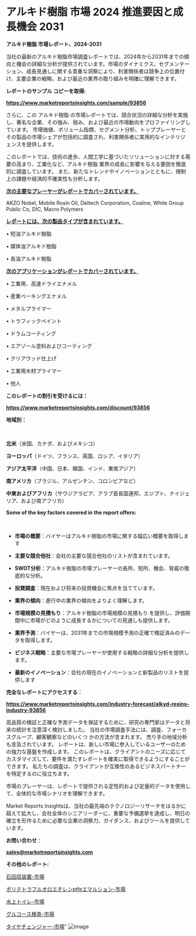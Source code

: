 # アルキド樹脂 市場 2024 推進要因と成長機会 2031

<strong>アルキド樹脂 市場レポート、2024-2031</strong>

当社の最新のアルキド樹脂市場調査レポートでは、2024年から2031年までの傾向と機会の詳細な分析が提供されています。市場のダイナミクス、セグメンテーション、成長見通しに関する貴重な洞察により、利害関係者は競争上の位置付け、主要企業の戦略、および最近の業界の取り組みを明確に理解できます。



<strong>レポートのサンプル コピーを取得:</strong> <a href=https://www.marketreportsinsights.com/sample/93856>

<strong><u>https://www.marketreportsinsights.com/sample/93856</u></strong></a>

さらに、この アルキド樹脂 の市場レポートでは、競合状況の詳細な分析を実施し、著名な企業、その強み、弱み、および最近の市場動向をプロファイリングしています。 市場価値、ボリューム指標、セグメント分析、トッププレーヤーとその製品の市場シェアが包括的に調査され、利害関係者に実用的なインテリジェンスを提供します。

このレポートでは、技術の進歩、人間工学に基づいたソリューションに対する需要の高まり、工業化など、アルキド樹脂 業界の成長に影響を与える要因を徹底的に調査しています。 また、新たなトレンドやイノベーションとともに、規制上の課題や経済的不確実性も分析します。



<strong><u>次の主要なプレーヤーがレポートでカバーされています。</u></strong>

AKZO Nobel, Mobile Rosin Oil, Deltech Corporation, Coaline, White Group Public Co, DIC, Macro Polymers



<strong><u><b>レポートには、次の製品タイプが含まれています。</b></u></strong>

• 短油アルキド樹脂

• 媒体油アルキド樹脂

• 長油アルキド樹脂



<strong><u><b>次のアプリケーションがレポートでカバーされています。</b></u></strong>

• 工業用、高速ドライエナメル

• 産業ベーキングエナメル

• メタルプライマー

• トラフィックペイント

• ドラムコーティング

• エアゾール塗料およびコーティング

• クリアウッド仕上げ

• 工業用木材プライマー

• 他人



<strong><b>このレポートの割引を受けるには：</b></strong>

<a href=https://www.marketreportsinsights.com/discount/93856>

<strong><u>https://www.marketreportsinsights.com/discount/93856</u></strong></a>



<strong>地域別：</strong>

<strong> </strong>



<strong>北米</strong>（米国、カナダ、およびメキシコ）



<strong>ヨーロッパ</strong>（ドイツ、フランス、英国、ロシア、イタリア）



<strong>アジア太平洋</strong>（中国、日本、韓国、インド、東南アジア）



<strong>南アメリカ</strong>（ブラジル、アルゼンチン、コロンビアなど）



<strong>中東およびアフリカ</strong>（サウジアラビア、アラブ首長国連邦、エジプト、ナイジェリア、および南アフリカ）



<strong>Some of the key factors covered in the report offers:</strong>

<strong> </strong>
<ul>
  <li>

<strong>市場の概要</strong>：バイヤーはアルキド樹脂の市場に関する幅広い概要を取得します</li>
  <li>

<strong>主要な競合他社</strong>：会社の主要な競合他社のリストが含まれています。</li>
  <li>

<strong>SWOT分析</strong>：アルキド樹脂の市場プレーヤーの長所、短所、機会、脅威の徹底的な分析。</li>
  <li>

<strong>投資調査</strong>：現在および将来の投資機会に焦点を当てています。</li>
  <li>

<strong>業界の傾向</strong>：進行中の業界の傾向をよりよく理解します。</li>
  <li>

<strong>市場規模の見積もり</strong>：アルキド樹脂の市場規模の見積もり を提供し、評価期間中に市場がどのように成長するかについての見通しも提供します。</li>
  <li>

<strong>業界予測</strong>：バイヤーは、2031年までの市場規模予測の正確で検証済みのデータを取得します。</li>
  <li>

<strong>ビジネス戦略</strong>：主要な市場プレーヤーが使用する戦略の詳細な分析を提供します。</li>
  <li>

<strong>最新のイノベーション</strong>：会社の現在のイノベーションと新製品のリストを提供します</li>
</ul>


<strong>完全なレポートにアクセスする</strong>：

<a href=https://www.marketreportsinsights.com/industry-forecast/alkyd-resins-industry-93856>

<strong><u>https://www.marketreportsinsights.com/industry-forecast/alkyd-resins-industry-93856</u></strong></a>

高品質の検証と正確な予測データを保証するために、研究の専門家はデータと将来の統計を注意深く検討しました。 当社の市場調査手法には、調査、フォーカスグループ、顧客観察などのいくつ かの方法が含まれます。 売り手の地域分析も言及されています。 レポートは、新しい市場に参入しているユーザーのための強力な基盤を作成します。 このレポートは、クライアントのニーズに応じてカスタマイズして、要件を満たすレポートを確実に取得できるようにすることができます。 私たちの調査は、クライアントが互換性のあるビジネスパートナーを特定するのに役立ちます。

市場のプレーヤーは、レポートで提供される定性的および定量的データを使用して、全体的な市場シナリオを理解できます。

Market Reports Insightsは、当社の最先端のテクノロジーリサーチをはるかに超えて拡大し、会社全体のシニアリーダーに、重要な予備選挙を達成し、明日の確立を形作るために必要な企業の洞察力、ガイダンス、およびツールを提供しています。



<strong><b>お問い合わせ</b></strong>：

<a href=mailto:sales@marketreportsinsights.com>

<strong><u>sales@marketreportsinsights.com</u></strong></a>



<strong>その他のレポート:</strong>

<a href=https://www.linkedin.com/pulse/石回収装置-市場-2023-swot-分析と成長率-2030-pr-news-hub-dov0f/>石回収装置-市場</a>

<a href=https://www.linkedin.com/pulse/ポリテトラフルオロエチレンptfeエマルション-市場-2023-推進要因と成長機会-p6qpf/>ポリテトラフルオロエチレンptfeエマルション-市場</a>

<a href=https://www.linkedin.com/pulse/水上トイレ-市場-2023-総利益と主要ベンダー-2030-consumer-connection-collective-360-6qjwf/>水上トイレ-市場</a>

<a href=https://www.linkedin.com/pulse/グルコース検査-市場-2023-収益と成長ドライバー-2030-pr-news-hub-9x6wf/>グルコース検査-市場</a>

<a href=https://www.linkedin.com/pulse/タイヤチェンジャー-市場-2023-最新の-cagr-および成長分析-2030-pr-news-hub-xzrif/>タイヤチェンジャー-市場</a>"
![image](https://github.com/gayatriri2/Market-Trends/assets/166717496/6aae3379-953f-4359-8333-6023727d988f)
